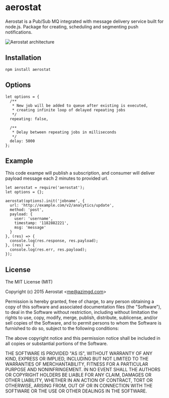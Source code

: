 # aerostat

Aerostat is a Pub/Sub MQ integrated with message delivery service built for node.js. Package for creating, scheduling and segmenting push notifications.

![Aerostat architecture](http://i.imgur.com/1RRgHzV.png)

## Installation

`npm install aerostat`

## Options

```
let options = {
  /**
   * New job will be added to queue after existing is executed,
   * creating infinite loop of delayed repeating jobs
   */
  repeating: false,

  /**
   * Delay between repeating jobs in milliseconds
   */
  delay: 5000
};
```

## Example

This code exampe will publish a subscription, and consumer will deliver payload message each 2 minutes to provided url.
```
let aerostat = require('aerostat');
let options = {};

aerostat(options).init('jobname', {
  url: 'http://example.com/v2/analytics/update',
  method: 'post',
  payload: {
    user: 'username',
    timestamp: '1182882221',
    msg: 'message'
  }
}, (res) => {
  console.log(res.response, res.payload);
}, (res) => {
  console.log(res.err, res.payload);
});
```

## License

The MIT License (MIT)

Copyright (c) 2015 Aerostat &lt;me@azimgd.com&gt;

Permission is hereby granted, free of charge, to any person obtaining a copy
of this software and associated documentation files (the "Software"), to deal
in the Software without restriction, including without limitation the rights
to use, copy, modify, merge, publish, distribute, sublicense, and/or sell
copies of the Software, and to permit persons to whom the Software is
furnished to do so, subject to the following conditions:

The above copyright notice and this permission notice shall be included in
all copies or substantial portions of the Software.

THE SOFTWARE IS PROVIDED "AS IS", WITHOUT WARRANTY OF ANY KIND, EXPRESS OR
IMPLIED, INCLUDING BUT NOT LIMITED TO THE WARRANTIES OF MERCHANTABILITY,
FITNESS FOR A PARTICULAR PURPOSE AND NONINFRINGEMENT. IN NO EVENT SHALL THE
AUTHORS OR COPYRIGHT HOLDERS BE LIABLE FOR ANY CLAIM, DAMAGES OR OTHER
LIABILITY, WHETHER IN AN ACTION OF CONTRACT, TORT OR OTHERWISE, ARISING FROM,
OUT OF OR IN CONNECTION WITH THE SOFTWARE OR THE USE OR OTHER DEALINGS IN
THE SOFTWARE.
